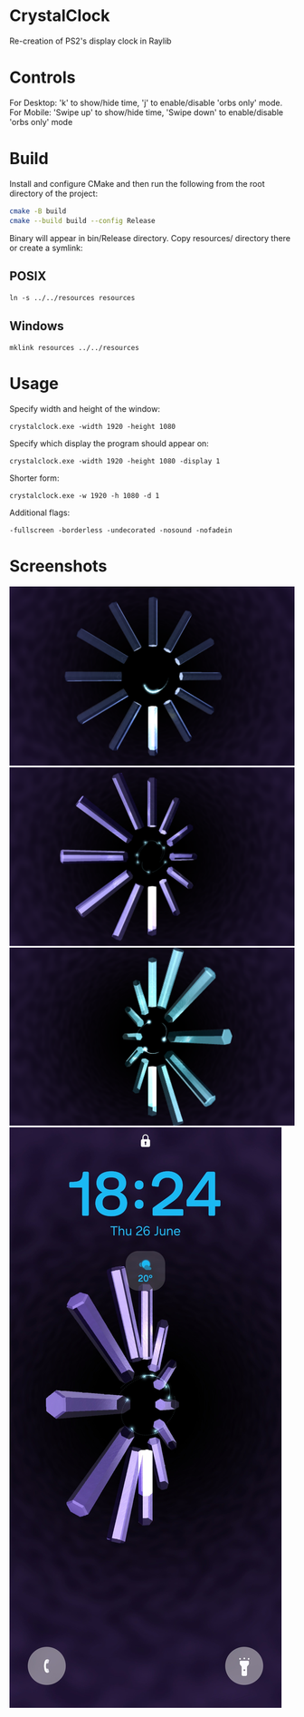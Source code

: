 # CrystalClock
Re-creation of PS2's display clock in Raylib
# Controls
For Desktop: 'k' to show/hide time, 'j' to enable/disable 'orbs only' mode.\
For Mobile: 'Swipe up' to show/hide time, 'Swipe down' to enable/disable 'orbs only' mode
# Build
Install and configure CMake and then run the following from the root directory of the project:
``` bash
cmake -B build
cmake --build build --config Release
```
Binary will appear in bin/Release directory. Copy resources/ directory there or create a symlink:
## POSIX
```
ln -s ../../resources resources 
```
## Windows
```
mklink resources ../../resources
```
# Usage
Specify width and height of the window:
```
crystalclock.exe -width 1920 -height 1080
```
Specify which display the program should appear on:
```
crystalclock.exe -width 1920 -height 1080 -display 1
```
Shorter form:
```
crystalclock.exe -w 1920 -h 1080 -d 1
```
Additional flags:
```
-fullscreen -borderless -undecorated -nosound -nofadein
```
# Screenshots
![Clock1](/images/clock1.png "Clock preview")
![Clock2](/images/clock2.png "Clock preview")
![Clock3](/images/clock3.png "Clock preview")
![Clock4](/images/clock4.jpg "Clock preview")